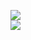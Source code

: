 [![](https://img.shields.io/badge/Made%20With-Github%20Spray-lightgrey.svg?style=for-the-badge&logo=github)](https://github.com/Annihil/github-spray#15584)  
[![](https://i.imgur.com/2DrTn0Z.gif)](https://github.com/Annihil/github-spray)